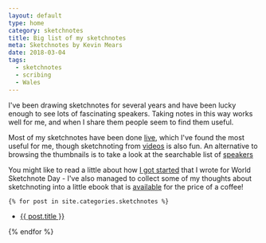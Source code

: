 ```yaml
---
layout: default
type: home
category: sketchnotes
title: Big list of my sketchnotes
meta: Sketchnotes by Kevin Mears
date: 2018-03-04
tags:
  - sketchnotes
  - scribing
  - Wales
---
```



I've been drawing sketchnotes for several years and have been lucky enough to see lots of fascinating speakers. Taking notes in this way works well for me, and when I share them people seem to find them useful.

Most of my sketchnotes have been done [live][live], which I've found the most useful for me, though sketchnoting from [videos][video] is also fun. An alternative to browsing the thumbnails is to take a look at the searchable list of [speakers][speakers]

You might like to read a little about how [I got started][blog] that I wrote for World Sketchnote Day - I've also managed to collect some of my thoughts about sketchnoting into a little ebook that is [available][book] for the price of a coffee!


	{% for post in site.categories.sketchnotes %}
  <ul>
    <li>
      <a href="{{post.url}}" title="{{post.title}}">
		    {{ post.title }}
      </a>
      </li>
      </ul>
	{% endfor %}


[live]: /sketchnotes/live
[video]: /sketchnotes/video
[speakers]: /speakers
[blog]:/blog/world-sketchnote-day-2016.html
[book]: https://payhip.com/b/uvS3